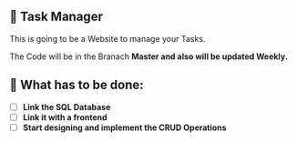 ## 📝 Task Manager

This is going to be a Website to manage your Tasks. <br>

The Code will be in the Branach <strong>Master<strong> and also will be updated Weekly. <br>

## 📝 What has to be done:
- [ ] Link the SQL Database
- [ ] Link it with a frontend
- [ ] Start designing and implement the CRUD Operations
